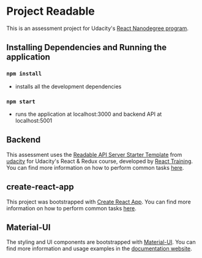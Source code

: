 # Project Readable

This is an assessment project for Udacity's [React Nanodegree program](https://www.udacity.com/course/react-nanodegree--nd019).

## Installing Dependencies and Running the application

### `npm install`
* installs all the development dependencies

### `npm start`
* runs the application at localhost:3000 and backend API at localhost:5001


## Backend
This assessment uses the [Readable API Server Starter Template](https://github.com/udacity/reactnd-project-readable-starter) from [udacity](https://github.com/udacity/) for Udacity's React & Redux course, developed by [React Training](https://reacttraining.com).
You can find more information on how to perform common tasks [here](https://github.com/udacity/reactnd-project-readable-starter).

## create-react-app
This project was bootstrapped with [Create React App](https://github.com/facebookincubator/create-react-app). You can find more information on how to perform common tasks [here](https://github.com/facebookincubator/create-react-app/blob/master/packages/react-scripts/template/README.md).

## Material-UI
The styling and UI components are bootstrapped with [Material-UI](https://github.com/callemall/material-ui/tree/v1-beta). You can find more information and usage examples in the [documentation website](https://material-ui-1dab0.firebaseapp.com/).

